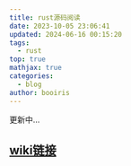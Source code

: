 ```yaml
---
title: rust源码阅读
date: 2023-10-05 23:06:41
updated: 2024-06-16 00:15:20
tags:
  - rust
top: true
mathjax: true
categories:
  - blog
author: booiris
---
```


更新中…

## **[wiki链接](/wiki/rust_code/index.md#目录)**
